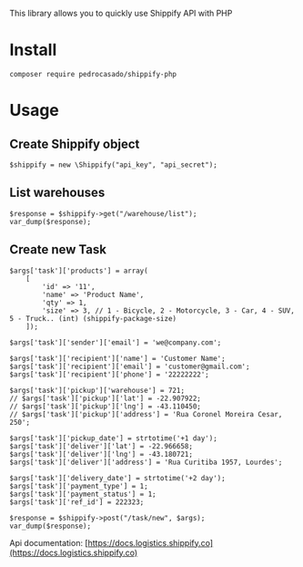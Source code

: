 This library allows you to quickly use Shippify API with PHP

# Install

    composer require pedrocasado/shippify-php

# Usage
    
## Create Shippify object

    $shippify = new \Shippify("api_key", "api_secret");

## List warehouses

    $response = $shippify->get("/warehouse/list");
    var_dump($response);

## Create new Task

    $args['task']['products'] = array(
        [
            'id' => '11',
            'name' => 'Product Name',
            'qty' => 1,
            'size' => 3, // 1 - Bicycle, 2 - Motorcycle, 3 - Car, 4 - SUV, 5 - Truck.. (int) (shippify-package-size)
        ]);

    $args['task']['sender']['email'] = 'we@company.com';

    $args['task']['recipient']['name'] = 'Customer Name';
    $args['task']['recipient']['email'] = 'customer@gmail.com';
    $args['task']['recipient']['phone'] = '22222222';

    $args['task']['pickup']['warehouse'] = 721;
    // $args['task']['pickup']['lat'] = -22.907922;
    // $args['task']['pickup']['lng'] = -43.110450;
    // $args['task']['pickup']['address'] = 'Rua Coronel Moreira Cesar, 250';

    $args['task']['pickup_date'] = strtotime('+1 day');
    $args['task']['deliver']['lat'] = -22.966658;
    $args['task']['deliver']['lng'] = -43.180721;
    $args['task']['deliver']['address'] = 'Rua Curitiba 1957, Lourdes';

    $args['task']['delivery_date'] = strtotime('+2 day');
    $args['task']['payment_type'] = 1;
    $args['task']['payment_status'] = 1;
    $args['task']['ref_id'] = 222323;
    
    $response = $shippify->post("/task/new", $args);
    var_dump($response);

Api documentation: [https://docs.logistics.shippify.co](https://docs.logistics.shippify.co)